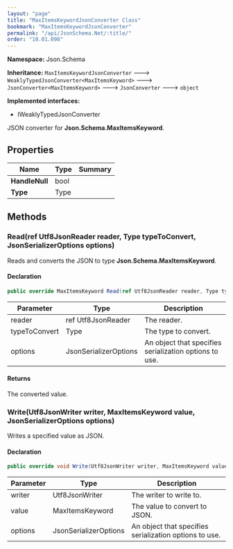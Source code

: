 ```yaml
---
layout: "page"
title: "MaxItemsKeywordJsonConverter Class"
bookmark: "MaxItemsKeywordJsonConverter"
permalink: "/api/JsonSchema.Net/:title/"
order: "10.01.098"
---
```

**Namespace:** Json.Schema

**Inheritance:**
`MaxItemsKeywordJsonConverter`
 🡒 
`WeaklyTypedJsonConverter<MaxItemsKeyword>`
 🡒 
`JsonConverter<MaxItemsKeyword>`
 🡒 
`JsonConverter`
 🡒 
`object`

**Implemented interfaces:**

- IWeaklyTypedJsonConverter

JSON converter for **Json.Schema.MaxItemsKeyword**.

## Properties

| Name | Type | Summary |
|---|---|---|
| **HandleNull** | bool |  |
| **Type** | Type |  |

## Methods

### Read(ref Utf8JsonReader reader, Type typeToConvert, JsonSerializerOptions options)

Reads and converts the JSON to type **Json.Schema.MaxItemsKeyword**.

#### Declaration

```c#
public override MaxItemsKeyword Read(ref Utf8JsonReader reader, Type typeToConvert, JsonSerializerOptions options)
```

| Parameter | Type | Description |
|---|---|---|
| reader | ref Utf8JsonReader | The reader. |
| typeToConvert | Type | The type to convert. |
| options | JsonSerializerOptions | An object that specifies serialization options to use. |


#### Returns

The converted value.

### Write(Utf8JsonWriter writer, MaxItemsKeyword value, JsonSerializerOptions options)

Writes a specified value as JSON.

#### Declaration

```c#
public override void Write(Utf8JsonWriter writer, MaxItemsKeyword value, JsonSerializerOptions options)
```

| Parameter | Type | Description |
|---|---|---|
| writer | Utf8JsonWriter | The writer to write to. |
| value | MaxItemsKeyword | The value to convert to JSON. |
| options | JsonSerializerOptions | An object that specifies serialization options to use. |


